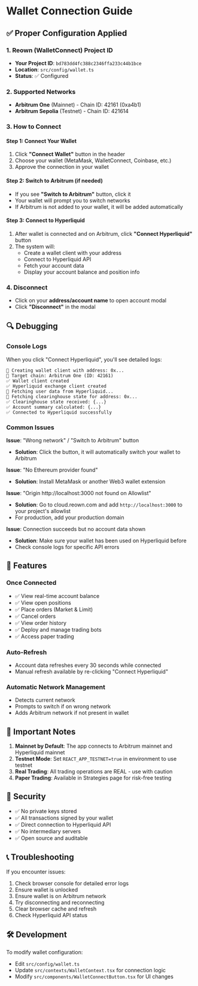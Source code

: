 # Wallet Connection Guide

## ✅ Proper Configuration Applied

### 1. Reown (WalletConnect) Project ID
- **Your Project ID**: `bd783dd4fc388c2346ffa233c44b1bce`
- **Location**: `src/config/wallet.ts`
- **Status**: ✅ Configured

### 2. Supported Networks
- **Arbitrum One** (Mainnet) - Chain ID: 42161 (0xa4b1)
- **Arbitrum Sepolia** (Testnet) - Chain ID: 421614

### 3. How to Connect

#### Step 1: Connect Your Wallet
1. Click **"Connect Wallet"** button in the header
2. Choose your wallet (MetaMask, WalletConnect, Coinbase, etc.)
3. Approve the connection in your wallet

#### Step 2: Switch to Arbitrum (if needed)
- If you see **"Switch to Arbitrum"** button, click it
- Your wallet will prompt you to switch networks
- If Arbitrum is not added to your wallet, it will be added automatically

#### Step 3: Connect to Hyperliquid
1. After wallet is connected and on Arbitrum, click **"Connect Hyperliquid"** button
2. The system will:
   - Create a wallet client with your address
   - Connect to Hyperliquid API
   - Fetch your account data
   - Display your account balance and position info

### 4. Disconnect
- Click on your **address/account name** to open account modal
- Click **"Disconnect"** in the modal

## 🔍 Debugging

### Console Logs
When you click "Connect Hyperliquid", you'll see detailed logs:

```
🔄 Creating wallet client with address: 0x...
🔄 Target chain: Arbitrum One (ID: 42161)
✅ Wallet client created
✅ Hyperliquid exchange client created
🔄 Fetching user data from Hyperliquid...
🔄 Fetching clearinghouse state for address: 0x...
✅ Clearinghouse state received: {...}
✅ Account summary calculated: {...}
✅ Connected to Hyperliquid successfully
```

### Common Issues

**Issue**: "Wrong network" / "Switch to Arbitrum" button
- **Solution**: Click the button, it will automatically switch your wallet to Arbitrum

**Issue**: "No Ethereum provider found"
- **Solution**: Install MetaMask or another Web3 wallet extension

**Issue**: "Origin http://localhost:3000 not found on Allowlist"
- **Solution**: Go to cloud.reown.com and add `http://localhost:3000` to your project's allowlist
- For production, add your production domain

**Issue**: Connection succeeds but no account data shown
- **Solution**: Make sure your wallet has been used on Hyperliquid before
- Check console logs for specific API errors

## 🚀 Features

### Once Connected
- ✅ View real-time account balance
- ✅ View open positions
- ✅ Place orders (Market & Limit)
- ✅ Cancel orders
- ✅ View order history
- ✅ Deploy and manage trading bots
- ✅ Access paper trading

### Auto-Refresh
- Account data refreshes every 30 seconds while connected
- Manual refresh available by re-clicking "Connect Hyperliquid"

### Automatic Network Management
- Detects current network
- Prompts to switch if on wrong network
- Adds Arbitrum network if not present in wallet

## 📝 Important Notes

1. **Mainnet by Default**: The app connects to Arbitrum mainnet and Hyperliquid mainnet
2. **Testnet Mode**: Set `REACT_APP_TESTNET=true` in environment to use testnet
3. **Real Trading**: All trading operations are REAL - use with caution
4. **Paper Trading**: Available in Strategies page for risk-free testing

## 🔐 Security

- ✅ No private keys stored
- ✅ All transactions signed by your wallet
- ✅ Direct connection to Hyperliquid API
- ✅ No intermediary servers
- ✅ Open source and auditable

## 📞 Troubleshooting

If you encounter issues:
1. Check browser console for detailed error logs
2. Ensure wallet is unlocked
3. Ensure wallet is on Arbitrum network
4. Try disconnecting and reconnecting
5. Clear browser cache and refresh
6. Check Hyperliquid API status

## 🛠️ Development

To modify wallet configuration:
- Edit `src/config/wallet.ts`
- Update `src/contexts/WalletContext.tsx` for connection logic
- Modify `src/components/WalletConnectButton.tsx` for UI changes

